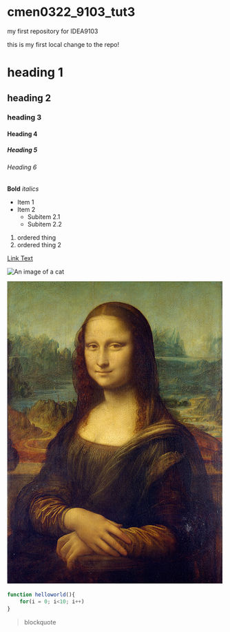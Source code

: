 # cmen0322_9103_tut3

my first repository for IDEA9103

this is my first local change to the repo!

# heading 1
## heading 2
### heading 3
#### Heading 4
##### Heading 5
###### Heading 6

**Bold**
*italics*

- Item 1
- Item 2
  - Subitem 2.1
  - Subitem 2.2

1. ordered thing
2. ordered thing 2

[Link Text](https://www.google.com)

![An image of a cat](https://placekitten.com/200/300)

![An image of the Mona Lisa](readmeimages/Mona_Lisa_by_Leonardo_da_Vinci_500_x_700.jpg)

```js
function helloworld(){
    for(i = 0; i<10; i++)
}
```
>blockquote